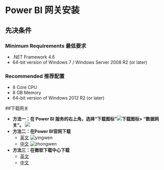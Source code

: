 # Power BI 网关安装
## 先决条件
### Minimum Requirements 最低要求
   * .NET Framework 4.6
   * 64-bit version of Windows 7 / Windows Server 2008 R2 (or later)
### Recommended 推荐配置
   * 8 Core CPU
   * 8 GB Memory
   * 64-bit version of Windows 2012 R2 (or later)

##下载网关
* **方法一：在 Power BI 服务的右上角，选择“下载图标”![下载图标](https://docs.microsoft.com/zh-cn/power-bi/media/service-gateway-install/icon-download.png)> “数据网关”。**
![](https://docs.microsoft.com/zh-cn/power-bi/media/service-gateway-install/data-gateway.png)
* **方法二：在Power BI官网下载**
    * [英文](https://powerbi.microsoft.com/en-us/gateway/)
    ![yingwen](https://github.com/jeffzhu1990/helloworld/blob/master/Power%20BI%20Doc/image/Homepage-English.png)
    * [中文](https://powerbi.microsoft.com/en-us/gateway/)
    ![zhongwen](https://github.com/jeffzhu1990/helloworld/blob/master/Power%20BI%20Doc/image/Homepage-Chinese.png)
* **方法三：在微软下载中心下载**
    * [英文](https://www.microsoft.com/en-us/download/details.aspx?id=53127)
    * [中文](https://www.microsoft.com/zh-cn/download/details.aspx?id=53127)
